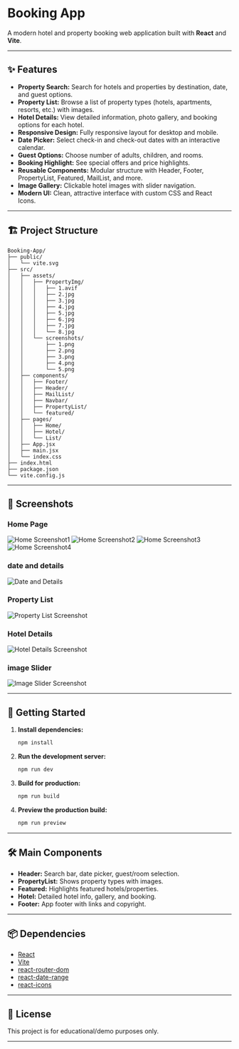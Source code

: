 # Booking App

A modern hotel and property booking web application built with **React** and **Vite**.

---

## ✨ Features

- **Property Search:** Search for hotels and properties by destination, date, and guest options.
- **Property List:** Browse a list of property types (hotels, apartments, resorts, etc.) with images.
- **Hotel Details:** View detailed information, photo gallery, and booking options for each hotel.
- **Responsive Design:** Fully responsive layout for desktop and mobile.
- **Date Picker:** Select check-in and check-out dates with an interactive calendar.
- **Guest Options:** Choose number of adults, children, and rooms.
- **Booking Highlight:** See special offers and price highlights.
- **Reusable Components:** Modular structure with Header, Footer, PropertyList, Featured, MailList, and more.
- **Image Gallery:** Clickable hotel images with slider navigation.
- **Modern UI:** Clean, attractive interface with custom CSS and React Icons.

---

## 🏗️ Project Structure

```
Booking-App/
├── public/
│   └── vite.svg
├── src/
│   ├── assets/
│   │   ├── PropertyImg/
│   │   │   ├── 1.avif
│   │   │   ├── 2.jpg
│   │   │   ├── 3.jpg
│   │   │   ├── 4.jpg
│   │   │   ├── 5.jpg
│   │   │   ├── 6.jpg
│   │   │   ├── 7.jpg
│   │   │   └── 8.jpg
│   │   └── screenshots/
│   │       ├── 1.png
│   │       ├── 2.png
│   │       ├── 3.png
│   │       ├── 4.png
│   │       └── 5.png
│   ├── components/
│   │   ├── Footer/
│   │   ├── Header/
│   │   ├── MailList/
│   │   ├── Navbar/
│   │   ├── PropertyList/
│   │   └── featured/
│   ├── pages/
│   │   ├── Home/
│   │   ├── Hotel/
│   │   └── List/
│   ├── App.jsx
│   ├── main.jsx
│   └── index.css
├── index.html
├── package.json
└── vite.config.js
```

---

## 📸 Screenshots

### Home Page

![Home Screenshot1](./src/assets/screenshots/1.png)
![Home Screenshot2](./src/assets/screenshots/2.png)
![Home Screenshot3](./src/assets/screenshots/3.png)
![Home Screenshot4](./src/assets/screenshots/4.png)

### date and details

![Date and Details](./src/assets/screenshots/5.png)

### Property List

![Property List Screenshot](./src/assets/screenshots/6..png)

### Hotel Details

![Hotel Details Screenshot](./src/assets/screenshots/7.png)

### image Slider

![Image Slider Screenshot](./src/assets/screenshots/8.png)

---

## 🚀 Getting Started

1. **Install dependencies:**
   ```sh
   npm install
   ```

2. **Run the development server:**
   ```sh
   npm run dev
   ```

3. **Build for production:**
   ```sh
   npm run build
   ```

4. **Preview the production build:**
   ```sh
   npm run preview
   ```

---

## 🛠️ Main Components

- **Header:** Search bar, date picker, guest/room selection.
- **PropertyList:** Shows property types with images.
- **Featured:** Highlights featured hotels/properties.
- **Hotel:** Detailed hotel info, gallery, and booking.
- **Footer:** App footer with links and copyright.

---

## 📦 Dependencies

- [React](https://react.dev/)
- [Vite](https://vitejs.dev/)
- [react-router-dom](https://reactrouter.com/)
- [react-date-range](https://github.com/hypeserver/react-date-range)
- [react-icons](https://react-icons.github.io/react-icons/)

---

## 📄 License

This project is for educational/demo purposes only.

---